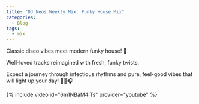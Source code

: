 ```yaml
---
title: "DJ Neos Weekly Mix: Funky House Mix"
categories:
  - Blog
tags:
  - mix
---
```


Classic disco vibes meet modern funky house! 🕺

Well-loved tracks reimagined with fresh, funky twists.

Expect a journey through infectious rhythms and pure, feel-good vibes that will light up your day! 🎷✨🎧

{% include video id="6m1NBaM4iTs" provider="youtube" %}
